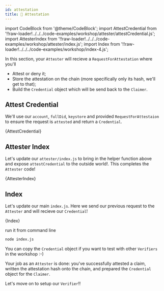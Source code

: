 ```yaml
---
id: attestation
title: 🔖 Attestation
---
```


import CodeBlock from '@theme/CodeBlock';
import AttestCredential from '!!raw-loader!../../../code-examples/workshop/attester/attestCredential.js';
import AttesterIndex from '!!raw-loader!../../../code-examples/workshop/attester/index.js';
import Index from '!!raw-loader!../../../code-examples/workshop/index-4.js';

In this section, your `Attester` will recieve a `RequestForAttestation` where you'll

- Attest or deny it;
- Store the attestation on the chain (more specifically only its hash, we'll get to that);
- Build the `Credential` object which will be send back to the `Claimer`.

## Attest Credential

We'll use our `account`, `fullDid`, `keystore` and provided `RequestForAttestaion` to ensure
the request is `attested` and return a `Credential`.

<CodeBlock className="language-js">
  {AttestCredential}
</CodeBlock>

## Attester Index

Let's update our `attester/index.js` to bring in the helper function above and expose `attestCredential`
to the outside world!. This completes the `Attester` code!

<CodeBlock className="language-js">
  {AttesterIndex}
</CodeBlock>

## Index

Let's update our main `index.js`. Here we send our previous request to the `Attester`
and will recieve our `Credential`!

<CodeBlock className="language-js">
  {Index}
</CodeBlock>

run it from command line 

```bash
node index.js
```

You can copy the `Credential` object if you want to test with other `Verifiers` in the workshop :-) 

Your job as an `Attester` is done: you've successfully attested a claim, written the attestation hash onto the chain, and prepared the `Credential` object for the `Claimer`.

Let's move on to setup our `Verifier`!!